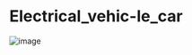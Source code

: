 # Electrical_vehic-le_car
![image]('https://github.com/Mainabryan/Electrical_vehic-le_car/blob/95240b2499d27d0c4462c7da2d56fbd60392933d/Screenshot%202025-07-15%20123047.png')
